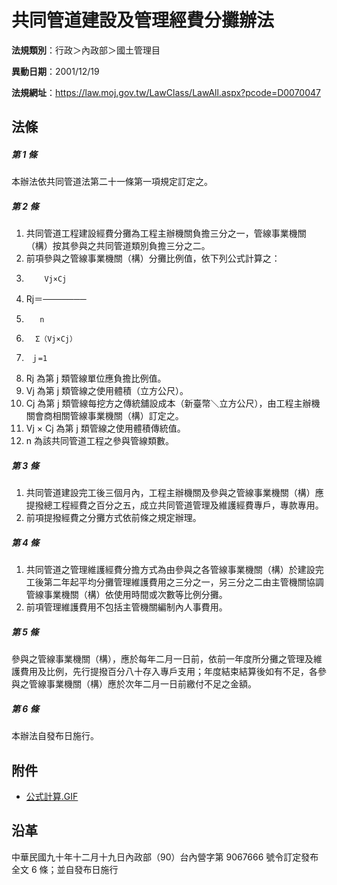 # 共同管道建設及管理經費分攤辦法


**法規類別**：行政＞內政部＞國土管理目

**異動日期**：2001/12/19  

**法規網址**：https://law.moj.gov.tw/LawClass/LawAll.aspx?pcode=D0070047



## 法條
##### 第 1 條
本辦法依共同管道法第二十一條第一項規定訂定之。

##### 第 2 條
1. 共同管道工程建設經費分攤為工程主辦機關負擔三分之一，管線事業機關（構）按其參與之共同管道類別負擔三分之二。
1. 前項參與之管線事業機關（構）分攤比例值，依下列公式計算之：
1.         Vj×Cj
1. Rj＝───────
1.        n
1.       Σ（Vj×Cj）
1.      ｊ=1
1. Rj  為第 j  類管線單位應負擔比例值。
1. Vj  為第 j  類管線之使用體積（立方公尺）。
1. Cj  為第 j  類管線每挖方之傳統舖設成本（新臺幣＼立方公尺），由工程主辦機關會商相關管線事業機關（構）訂定之。
1. Vj × Cj 為第 j  類管線之使用體積傳統值。
1. n 為該共同管道工程之參與管線類數。

##### 第 3 條
1. 共同管道建設完工後三個月內，工程主辦機關及參與之管線事業機關（構）應提撥總工程經費之百分之五，成立共同管道管理及維護經費專戶，專款專用。
1. 前項提撥經費之分攤方式依前條之規定辦理。

##### 第 4 條
1. 共同管道之管理維護經費分擔方式為由參與之各管線事業機關（構）於建設完工後第二年起平均分攤管理維護費用之三分之一，另三分之二由主管機關協調管線事業機關（構）依使用時間或次數等比例分攤。
1. 前項管理維護費用不包括主管機關編制內人事費用。

##### 第 5 條
參與之管線事業機關（構），應於每年二月一日前，依前一年度所分攤之管理及維護費用及比例，先行提撥百分八十存入專戶支用；年度結束結算後如有不足，各參與之管線事業機關（構）應於次年二月一日前繳付不足之金額。

##### 第 6 條
本辦法自發布日施行。
## 附件
* [公式計算.GIF](https://law.moj.gov.tw/LawClass/LawGetFile.ashx?FileId=0000018994)
## 沿革
中華民國九十年十二月十九日內政部（90）台內營字第 9067666  號令訂定發布全文 6  條；並自發布日施行
